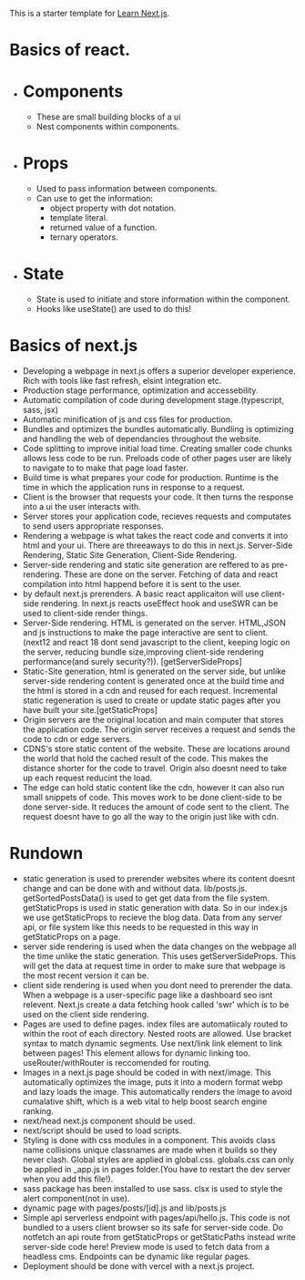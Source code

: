 This is a starter template for [Learn Next.js](https://nextjs.org/learn).

# Basics of react.
- # Components
    - These are small building blocks of a ui
    - Nest components within components.
- # Props
    - Used to pass information between components.
    - Can use to get the information:
        - object property with dot notation.
        - template literal.
        - returned value of a function.
        - ternary operators.

- # State
    - State is used to initiate and store information within the component.
    - Hooks like useState() are used to do this!

# Basics of next.js
- Developing a webpage in next.js offers a superior developer experience. Rich with tools like fast refresh, elsint integration etc.
- Production stage performance, optimization and accessebility.
- Automatic compilation of code during development stage.(typescript, sass, jsx)
- Automatic minification of js and css files for production.
- Bundles and optimizes the bundles automatically. Bundling is optimizing and handling the web of dependancies throughout the website.
- Code splitting to improve initial load time. Creating smaller code chunks allows less code to be run. Preloads code of other pages user are likely to navigate to to make that page load faster.
- Build time is what prepares your code for production. Runtime is the time in which the application runs in response to a request.
- Client is the browser that requests your code. It then turns the response into a ui the user interacts with.
- Server stores your application code, recieves requests and computates to send users appropriate responses.
- Rendering a webpage is what takes the react code and converts it into html and your ui. There are threeaways to do this in next.js. Server-Side Rendering, Static Site Generation, Client-Side Rendering.
- Server-side rendering and static site generation are reffered to as pre-rendering. These are done on the server. Fetching of data and react compilation into html happend before it is sent to the user.
- by default next.js prerenders. A basic react applicaiton will use client-side rendering. In next.js reacts useEffect hook and useSWR can be used to client-side render things.
- Server-Side rendering. HTML is generated on the server. HTML,JSON and js instructions to make the page interactive are sent to client. (next12 and react 18 dont send javascript to the client, keeping logic on the server, reducing bundle size,improving client-side rendering performance(and surely security?)). [getServerSideProps]
- Static-Site generation, html is generated on the server side, but unlike server-side rendering content is generated once at the build time and the html is stored in a cdn and reused for each request. Incremental static regeneration is used to create or update static pages after you have built your site.[getStaticProps]
- Origin servers are the original location and main computer that stores the application code. The origin server receives a request and sends the code to cdn or edge servers.
- CDNS's store static content of the website. These are locations around the world that hold the cached result of the code. This makes the distance shorter for the code to travel. Origin also doesnt need to take up each request reducint the load.
- The edge can hold static content like the cdn, however it can also run small snippets of code. This moves work to be done client-side to be done server-side. It reduces the amount of code sent to the client. The request doesnt have to go all the way to the origin just like with cdn.

# Rundown

- static generation is used to prerender websites where its content doesnt change and can be done with and without data. lib/posts.js. getSortedPostsData() is used to get get data from the file system. getStaticProps is used in static generation with data. So in our index.js we use getStaticProps to recieve the blog data. Data from any server api, or file system like this needs to be requested in this way in getStaticProps on a page.
- server side rendering is used when the data changes on the webpage all the time unlike the static generation. This uses getServerSideProps. This will get the data at request time in order to make sure that webpage is the most recent version it can be.
- client side rendering is used when you dont need to prerender the data. When a webpage is a user-specific page like a dashboard seo isnt relevent. Next.js create a data fetching hook called 'swr' which is to be used on the client side rendering.
- Pages are used to define pages. index files are automatiicaly routed to within the root of each directory. Nested roots are allowed. Use bracket syntax to match dynamic segments. Use next/link link element to link between pages! This element allows for dynamic linking too. useRouter/withRouter is reccomended for routing.
- Images in a next.js page should be coded in with next/image. This automatically optimizes the image, puts it into a modern format webp and lazy loads the image. This automatically renders the image to avoid cumalative shift, which is a web vital to help boost search engine ranking.
- next/head next.js component should be used.
- next/script should be used to load scripts.
- Styling is done with css modules in a component. This avoids class name collisions unique classnames are made when it builds so they never clash. Global styles are applied in global.css. globals.css can only be applied in _app.js in pages folder.(You have to restart the dev server when you add this file!).
- sass package has been installed to use sass. clsx is used to style the alert component(not in use).
- dynamic page with pages/posts/[id].js and lib/posts.js
- Simple api serverless endpoint with pages/api/hello.js. This code is not bundled to a users client browser so its safe for server-side code. Do notfetch an api route from getStaticProps or getStaticPaths instead write server-side code here! Preview mode is used to fetch data from a headless cms. Endpoints can be dynamic like regular pages.
- Deployment should be done with vercel with a next.js project.
